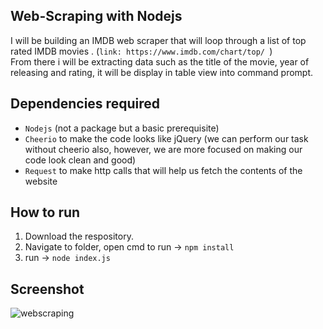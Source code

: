 ## Web-Scraping with Nodejs

I will be building an IMDB web scraper that will loop through a list of top rated IMDB movies .  (`link: https://www.imdb.com/chart/top/ `)<br>
From there i will be extracting data such as the title of the movie, year of releasing and rating, it will be display in table view into command prompt.

## Dependencies required

- `Nodejs` (not a package but a basic prerequisite)
- `Cheerio` to make the code looks like jQuery (we can perform our task without cheerio also, however, we are more focused on making our code look clean and good)
- `Request` to make http calls that will help us fetch the contents of the website


## How to run

1. Download the respository.
2. Navigate to folder, open cmd to run -> `npm install`
3. run -> `node index.js`

## Screenshot

![webscraping](https://user-images.githubusercontent.com/67471717/117568921-ac036a80-b0e0-11eb-98c7-f1f2432e1be3.PNG)
